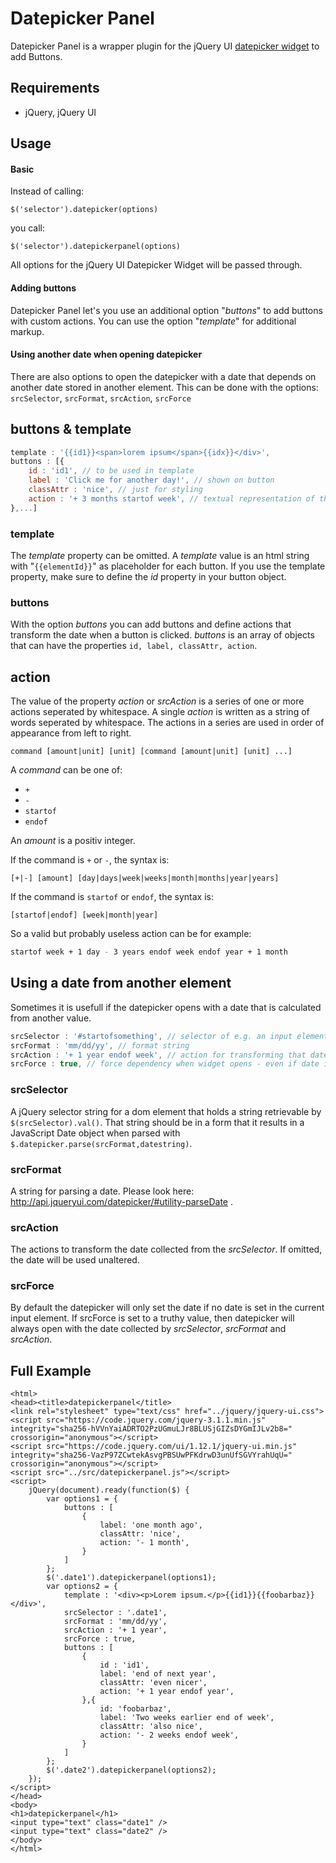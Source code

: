 # Datepicker Panel
Datepicker Panel is a wrapper plugin for the jQuery UI [datepicker widget](http://api.jqueryui.com/datepicker) to add Buttons. 

## Requirements
- jQuery, jQuery UI

## Usage
#### Basic
Instead of calling:

`$('selector').datepicker(options)`

you call:

`$('selector').datepickerpanel(options)`

All options for the jQuery UI Datepicker Widget will be passed through. 

#### Adding buttons
Datepicker Panel let's you use an additional option "_buttons_" to add buttons with custom actions. You can use the option "_template_" for additional markup. 

#### Using another date when opening datepicker
There are also options to open the datepicker with a date that depends on another date stored in another element. This can be done with the options: `srcSelector`, `srcFormat`, `srcAction`, `srcForce`

## buttons & template
```javascript
template : '{{id1}}<span>lorem ipsum</span>{{idx}}</div>',
buttons : [{
	id : 'id1', // to be used in template
	label : 'Click me for another day!', // shown on button
	classAttr : 'nice', // just for styling
	action : '+ 3 months startof week', // textual representation of the date mutation
},...]
```
### template 
The _template_ property can be omitted.
A _template_ value is an html string with "`{{elementId}}`" as placeholder for each button. If you use the template property, make sure to define the _id_ property in your button object.

### buttons
With the option _buttons_ you can add buttons and define actions that transform the date when a button is clicked. _buttons_ is an array of objects that can have the properties `id, label, classAttr, action`.

## action
The value of the property _action_ or _srcAction_ is a series of one or more actions seperated by whitespace. A single _action_ is written as a string of words seperated by whitespace. The actions in a series are used in order of appearance from left to right.
```
command [amount|unit] [unit] [command [amount|unit] [unit] ...]
```
A _command_ can be one of: 
- `+`
- `-` 
- `startof`
- `endof`

An _amount_ is a positiv integer. 

If the command is `+` or `-`, the syntax is:
```
[+|-] [amount] [day|days|week|weeks|month|months|year|years]
```

If the command is `startof` or `endof`, the syntax is: 
```
[startof|endof] [week|month|year]
```
So a valid but probably useless action can be for example:
```bash
startof week + 1 day - 3 years endof week endof year + 1 month
``` 
## Using a date from another element
Sometimes it is usefull if the datepicker opens with a date that is calculated from another value.
```javascript
srcSelector : '#startofsomething', // selector of e.g. an input element
srcFormat : 'mm/dd/yy', // format string
srcAction : '+ 1 year endof week', // action for transforming that date
srcForce : true, // force dependency when widget opens - even if date is already set
```
### srcSelector
A jQuery selector string for a dom element that holds a string retrievable by `$(srcSelector).val()`. 
That string should be in a form that it results in a JavaScript Date object when parsed with `$.datepicker.parse(srcFormat,datestring)`.

### srcFormat
A string for parsing a date. Please look here: http://api.jqueryui.com/datepicker/#utility-parseDate .

### srcAction
The actions to transform the date collected from the _srcSelector_. If omitted, the date will be used unaltered.

### srcForce
By default the datepicker will only set the date if no date is set in the current input element. If srcForce is set to a truthy value, then datepicker will always open with the date collected by _srcSelector_, _srcFormat_ and _srcAction_.

## Full Example
```
<html>
<head><title>datepickerpanel</title>
<link rel="stylesheet" type="text/css" href="../jquery/jquery-ui.css">
<script src="https://code.jquery.com/jquery-3.1.1.min.js" integrity="sha256-hVVnYaiADRTO2PzUGmuLJr8BLUSjGIZsDYGmIJLv2b8=" crossorigin="anonymous"></script>
<script src="https://code.jquery.com/ui/1.12.1/jquery-ui.min.js" integrity="sha256-VazP97ZCwtekAsvgPBSUwPFKdrwD3unUfSGVYrahUqU=" crossorigin="anonymous"></script>
<script src="../src/datepickerpanel.js"></script>
<script>
	jQuery(document).ready(function($) {
		var options1 = {
			buttons : [
				{
					label: 'one month ago',
					classAttr: 'nice',
					action: '- 1 month',
				}
			]
		};
		$('.date1').datepickerpanel(options1);
		var options2 = {
			template : '<div><p>Lorem ipsum.</p>{{id1}}{{foobarbaz}}</div>',
			srcSelector : '.date1',
			srcFormat : 'mm/dd/yy',
			srcAction : '+ 1 year',
			srcForce : true,
			buttons : [
				{
					id : 'id1',
					label: 'end of next year',
					classAttr: 'even nicer',
					action: '+ 1 year endof year',
				},{
					id: 'foobarbaz',
					label: 'Two weeks earlier end of week',
					classAttr: 'also nice',
					action: '- 2 weeks endof week',
				}
			]
		};
		$('.date2').datepickerpanel(options2);
	});
</script>
</head>
<body>
<h1>datepickerpanel</h1>
<input type="text" class="date1" />
<input type="text" class="date2" />
</body>
</html>
```
